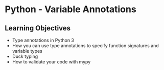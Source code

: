# Python - Variable Annotations
## Learning Objectives
* Type annotations in Python 3
* How you can use type annotations to specify function signatures and variable types
* Duck typing
* How to validate your code with mypy

